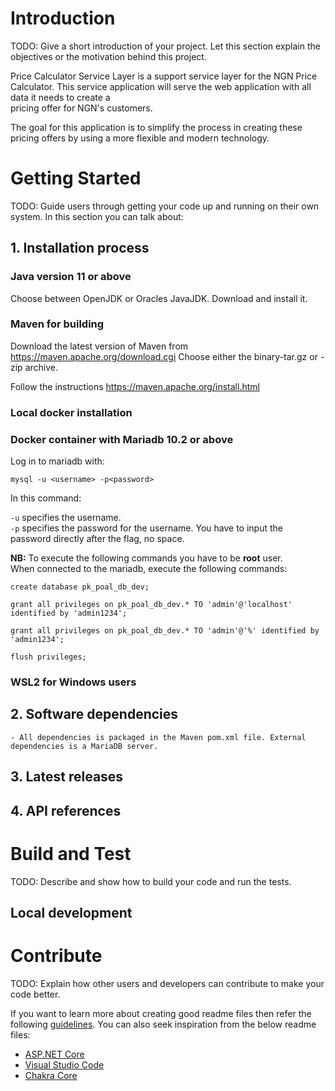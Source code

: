 # Introduction 
TODO: Give a short introduction of your project. Let this section explain the objectives or the motivation behind this project. 

Price Calculator Service Layer is a support service layer for the NGN Price Calculator.
This service application will serve the web application with all data it needs to create a  
pricing offer for NGN's customers.

The goal for this application is to simplify the process in creating these pricing offers by using a more flexible and modern technology.

# Getting Started
TODO: Guide users through getting your code up and running on their own system. In this section you can talk about:
## 1. Installation process
### Java version 11 or above
Choose between OpenJDK or Oracles JavaJDK. Download and install it.
### Maven for building
Download the latest version of Maven from https://maven.apache.org/download.cgi
Choose either the binary-tar.gz or -zip archive.

Follow the instructions https://maven.apache.org/install.html
### Local docker installation

### Docker container with Mariadb 10.2 or above
Log in to mariadb with:
```
mysql -u <username> -p<password>
```

In this command:

```-u``` specifies the username. <br/>
```-p``` specifies the password for the username. You have to input the password directly after the flag, no space.

<b>NB:</b> To execute the following commands you have to be <b>root</b> user. <br/>
When connected to the mariadb, execute the following commands:
```
create database pk_poal_db_dev;

grant all privileges on pk_poal_db_dev.* TO 'admin'@'localhost' identified by 'admin1234';

grant all privileges on pk_poal_db_dev.* TO 'admin'@'%' identified by 'admin1234';

flush privileges;
```
### WSL2 for Windows users
## 2. Software dependencies
    - All dependencies is packaged in the Maven pom.xml file. External dependencies is a MariaDB server.
## 3. Latest releases
## 4. API references

# Build and Test
TODO: Describe and show how to build your code and run the tests. 
## Local development

# Contribute
TODO: Explain how other users and developers can contribute to make your code better. 

If you want to learn more about creating good readme files then refer the following [guidelines](https://docs.microsoft.com/en-us/azure/devops/repos/git/create-a-readme?view=azure-devops). You can also seek inspiration from the below readme files:
- [ASP.NET Core](https://github.com/aspnet/Home)
- [Visual Studio Code](https://github.com/Microsoft/vscode)
- [Chakra Core](https://github.com/Microsoft/ChakraCore)